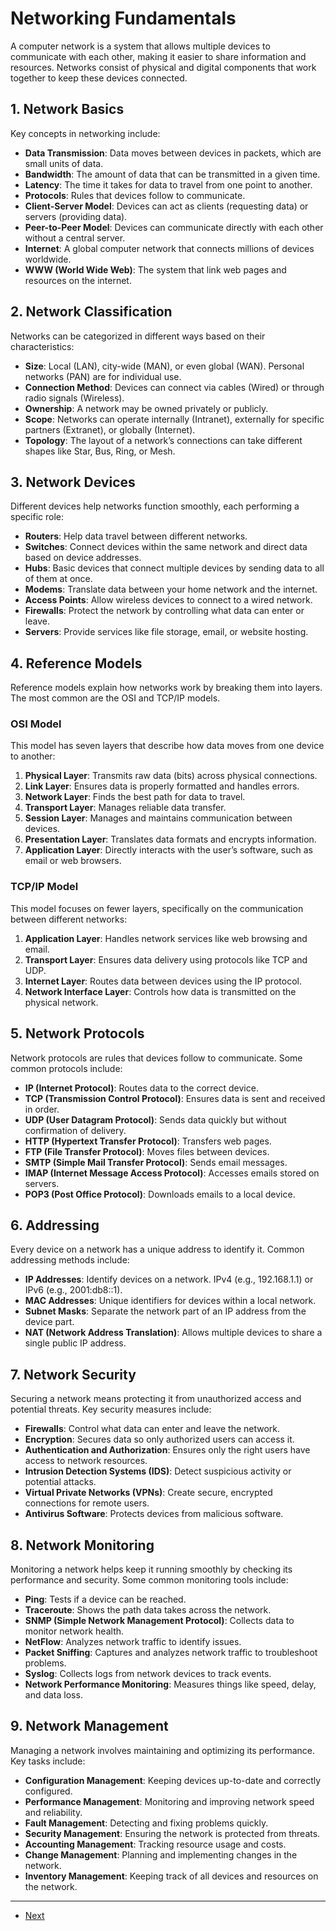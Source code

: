 # Networking Fundamentals

A computer network is a system that allows multiple devices to communicate with each other, making it easier to share information and resources. Networks consist of physical and digital components that work together to keep these devices connected.

## 1. Network Basics

Key concepts in networking include:

- **Data Transmission**: Data moves between devices in packets, which are small units of data.
- **Bandwidth**: The amount of data that can be transmitted in a given time.
- **Latency**: The time it takes for data to travel from one point to another.
- **Protocols**: Rules that devices follow to communicate.
- **Client-Server Model**: Devices can act as clients (requesting data) or servers (providing data).
- **Peer-to-Peer Model**: Devices can communicate directly with each other without a central server.
- **Internet**: A global computer network that connects millions of devices worldwide.
- **WWW (World Wide Web)**: The system that link web pages and resources on the internet.

## 2. Network Classification

Networks can be categorized in different ways based on their characteristics:

- **Size**: Local (LAN), city-wide (MAN), or even global (WAN). Personal networks (PAN) are for individual use.
- **Connection Method**: Devices can connect via cables (Wired) or through radio signals (Wireless).
- **Ownership**: A network may be owned privately or publicly.
- **Scope**: Networks can operate internally (Intranet), externally for specific partners (Extranet), or globally (Internet).
- **Topology**: The layout of a network’s connections can take different shapes like Star, Bus, Ring, or Mesh.

## 3. Network Devices

Different devices help networks function smoothly, each performing a specific role:

- **Routers**: Help data travel between different networks.
- **Switches**: Connect devices within the same network and direct data based on device addresses.
- **Hubs**: Basic devices that connect multiple devices by sending data to all of them at once.
- **Modems**: Translate data between your home network and the internet.
- **Access Points**: Allow wireless devices to connect to a wired network.
- **Firewalls**: Protect the network by controlling what data can enter or leave.
- **Servers**: Provide services like file storage, email, or website hosting.

## 4. Reference Models

Reference models explain how networks work by breaking them into layers. The most common are the OSI and TCP/IP models.

### OSI Model

This model has seven layers that describe how data moves from one device to another:

1. **Physical Layer**: Transmits raw data (bits) across physical connections.
2. **Link Layer**: Ensures data is properly formatted and handles errors.
3. **Network Layer**: Finds the best path for data to travel.
4. **Transport Layer**: Manages reliable data transfer.
5. **Session Layer**: Manages and maintains communication between devices.
6. **Presentation Layer**: Translates data formats and encrypts information.
7. **Application Layer**: Directly interacts with the user’s software, such as email or web browsers.

### TCP/IP Model

This model focuses on fewer layers, specifically on the communication between different networks:

1. **Application Layer**: Handles network services like web browsing and email.
2. **Transport Layer**: Ensures data delivery using protocols like TCP and UDP.
3. **Internet Layer**: Routes data between devices using the IP protocol.
4. **Network Interface Layer**: Controls how data is transmitted on the physical network.

## 5. Network Protocols

Network protocols are rules that devices follow to communicate. Some common protocols include:

- **IP (Internet Protocol)**: Routes data to the correct device.
- **TCP (Transmission Control Protocol)**: Ensures data is sent and received in order.
- **UDP (User Datagram Protocol)**: Sends data quickly but without confirmation of delivery.
- **HTTP (Hypertext Transfer Protocol)**: Transfers web pages.
- **FTP (File Transfer Protocol)**: Moves files between devices.
- **SMTP (Simple Mail Transfer Protocol)**: Sends email messages.
- **IMAP (Internet Message Access Protocol)**: Accesses emails stored on servers.
- **POP3 (Post Office Protocol)**: Downloads emails to a local device.

## 6. Addressing

Every device on a network has a unique address to identify it. Common addressing methods include:

- **IP Addresses**: Identify devices on a network. IPv4 (e.g., 192.168.1.1) or IPv6 (e.g., 2001:db8::1).
- **MAC Addresses**: Unique identifiers for devices within a local network.
- **Subnet Masks**: Separate the network part of an IP address from the device part.
- **NAT (Network Address Translation)**: Allows multiple devices to share a single public IP address.

## 7. Network Security

Securing a network means protecting it from unauthorized access and potential threats. Key security measures include:

- **Firewalls**: Control what data can enter and leave the network.
- **Encryption**: Secures data so only authorized users can access it.
- **Authentication and Authorization**: Ensures only the right users have access to network resources.
- **Intrusion Detection Systems (IDS)**: Detect suspicious activity or potential attacks.
- **Virtual Private Networks (VPNs)**: Create secure, encrypted connections for remote users.
- **Antivirus Software**: Protects devices from malicious software.

## 8. Network Monitoring

Monitoring a network helps keep it running smoothly by checking its performance and security. Some common monitoring tools include:

- **Ping**: Tests if a device can be reached.
- **Traceroute**: Shows the path data takes across the network.
- **SNMP (Simple Network Management Protocol)**: Collects data to monitor network health.
- **NetFlow**: Analyzes network traffic to identify issues.
- **Packet Sniffing**: Captures and analyzes network traffic to troubleshoot problems.
- **Syslog**: Collects logs from network devices to track events.
- **Network Performance Monitoring**: Measures things like speed, delay, and data loss.

## 9. Network Management

Managing a network involves maintaining and optimizing its performance. Key tasks include:

- **Configuration Management**: Keeping devices up-to-date and correctly configured.
- **Performance Management**: Monitoring and improving network speed and reliability.
- **Fault Management**: Detecting and fixing problems quickly.
- **Security Management**: Ensuring the network is protected from threats.
- **Accounting Management**: Tracking resource usage and costs.
- **Change Management**: Planning and implementing changes in the network.
- **Inventory Management**: Keeping track of all devices and resources on the network.

---

- [Next](./2-classification.md)
